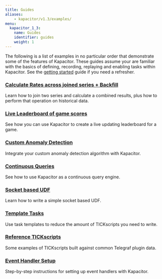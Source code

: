 ```yaml
---
title: Guides
aliases:
    - kapacitor/v1.3/examples/
menu:
  kapacitor_1_3:
    name: Guides
    identifier: guides
    weight: 1
---
```


The following is a list of examples in no particular order that demonstrate some of the features of Kapacitor.
These guides assume your are familiar with the basics of defining, recording, replaying and enabling tasks within Kapacitor.
See the [getting started](/kapacitor/v1.3/introduction/getting_started/) guide if you need a refresher.

### [Calculate Rates across joined series + Backfill](/kapacitor/v1.3/guides/join_backfill/)

Learn how to join two series and calculate a combined results, plus how to perform that operation on historical data.

### [Live Leaderboard of game scores](/kapacitor/v1.3/guides/live_leaderboard/)

See how you can use Kapacitor to create a live updating leaderboard for a game.

### [Custom Anomaly Detection](/kapacitor/v1.3/guides/anomaly_detection/)

Integrate your custom anomaly detection algorithm with Kapacitor.

### [Continuous Queries](/kapacitor/v1.3/guides/continuous_queries/)

See how to use Kapacitor as a continuous query engine.

### [Socket based UDF](/kapacitor/v1.3/guides/socket_udf/)

Learn how to write a simple socket based UDF.

### [Template Tasks](/kapacitor/v1.3/guides/template_tasks/)

Use task templates to reduce the amount of TICKscripts you need to write.

### [Reference TICKscripts](/kapacitor/v1.3/guides/reference_scripts/)

Some examples of TICKscripts built against common Telegraf plugin data.

### [Event Handler Setup](/kapacitor/v1.3/guides/event-handler-setup/)

Step-by-step instructions for setting up event handlers with Kapacitor.
